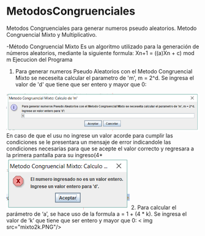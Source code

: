 # MetodosCongruenciales
Metodos Congruenciales para generar numeros pseudo aleatorios. Metodo Congruencial Mixto y Multiplicativo.

-Método Congruencial Mixto
Es un algoritmo utilizado para la generación de números aleatorios, mediante la siguiente formula:
Xn+1 = ((a)Xn + c) mod m
Ejecucion del Programa
1.  Para generar numeros Pseudo Aleatorios con el Metodo Congruencial Mixto se neceseita calcular el parametro de 'm', m = 2^d.
Se ingresa el valor de 'd' que tiene que ser entero y mayor que 0:
<img src="mixto1d.PNG" />
En caso de que el usu no ingrese un valor acorde para cumplir las condiciones se le presentara un mensaje de error indicandole las condiciones necesarias para que se acepte el valor correcto y regresara a la primera pantalla para su ingreso(4*
<img src= "mixto1drest.PNG"/>
2. Para calcular el parámetro de ‘a’, se hace uso de la formula a = 1 + (4 * k).
Se ingresa el valor de ‘k’ que tiene que ser entero y mayor que 0:
< img src="mixto2k.PNG"/>
